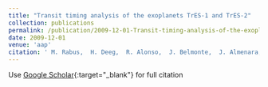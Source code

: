 ```yaml
---
title: "Transit timing analysis of the exoplanets TrES-1 and TrES-2"
collection: publications
permalink: /publication/2009-12-01-Transit-timing-analysis-of-the-exoplanets-TrES-1-and-TrES-2
date: 2009-12-01
venue: 'aap'
citation: ' M. Rabus,  H. Deeg,  R. Alonso,  J. Belmonte,  J. Almenara, &quot;Transit timing analysis of the exoplanets TrES-1 and TrES-2.&quot; aap, 2009.'
---
```

Use [Google Scholar](https://scholar.google.com/scholar?q=Transit+timing+analysis+of+the+exoplanets+TrES+1+and+TrES+2){:target="_blank"} for full citation